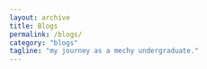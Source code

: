 ```yaml
---
layout: archive
title: Blogs
permalink: /blogs/
category: "blogs"
tagline: "my journey as a mechy undergraduate."
---
```

